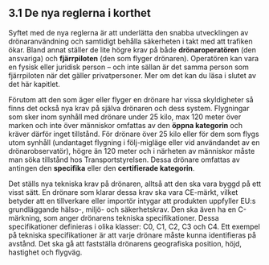 ## 3.1 De nya reglerna i korthet
Syftet med de nya reglerna är att underlätta den snabba utvecklingen av drönaranvändning
och samtidigt behålla säkerheten i takt med att trafiken ökar.
Bland annat ställer de lite högre krav på både **drönaroperatören** (den ansvariga) och
**fjärrpiloten** (den som flyger drönaren). Operatören kan vara en fysisk eller juridisk person –
och inte sällan är det samma person som fjärrpiloten när det gäller privatpersoner. Mer om
det kan du läsa i slutet av det här kapitlet.

Förutom att den som äger eller flyger en drönare har vissa skyldigheter så finns det också nya
krav på själva drönaren och dess system. Flygningar som sker inom synhåll med drönare
under 25 kilo, max 120 meter över marken och inte över människor omfattas av den **öppna
kategorin** och kräver därför inget tillstånd.
För drönare över 25 kilo eller för dem som flygs utom synhåll (undantaget flygning i följ-migläge eller vid användandet av en drönarobservatör), högre än 120 meter och i närheten av
människor måste man söka tillstånd hos Transportstyrelsen. Dessa drönare omfattas av
antingen den **specifika** eller den **certifierade kategorin**.

Det ställs nya tekniska krav på drönaren, alltså att den ska vara byggd på ett visst sätt. En
drönare som klarar dessa krav ska vara CE-märkt, vilket betyder att en tillverkare eller
importör intygar att produkten uppfyller EU:s grundläggande hälso-, miljö- och säkerhetskrav.
Den ska även ha en C-märkning, som anger drönarens tekniska specifikationer. Dessa
specifikationer definieras i olika klasser: C0, C1, C2, C3 och C4. Ett exempel på tekniska
specifikationer är att varje drönare måste kunna identifieras på avstånd. Det ska gå att
fastställa drönarens geografiska position, höjd, hastighet och flygväg.